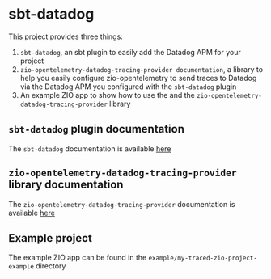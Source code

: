 # sbt-datadog

This project provides three things:
1. `sbt-datadog`, an sbt plugin to easily add the Datadog APM for your project
2. `zio-opentelemetry-datadog-tracing-provider documentation`, a library to help you easily configure zio-opentelemetry to send traces to Datadog via the Datadog APM you configured with the `sbt-datadog` plugin
3. An example ZIO app to show how to use the and the `zio-opentelemetry-datadog-tracing-provider` library

## `sbt-datadog` plugin documentation

The `sbt-datadog` documentation is available [here](SBT_DATADOG_README.md)

## `zio-opentelemetry-datadog-tracing-provider` library documentation

The `zio-opentelemetry-datadog-tracing-provider` documentation is available [here](ZIO_OTLP_DATADOG_PROVIDER_README.md)

## Example project

The example ZIO app can be found in the `example/my-traced-zio-project-example` directory
